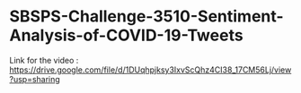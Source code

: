 # SBSPS-Challenge-3510-Sentiment-Analysis-of-COVID-19-Tweets
Link for the video : https://drive.google.com/file/d/1DUqhpjksy3IxvScQhz4CI38_17CM56Lj/view?usp=sharing
